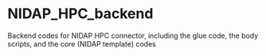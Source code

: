 # NIDAP_HPC_backend
Backend codes for NIDAP HPC connector, including the glue code, the body scripts, and the core (NIDAP template) codes 
